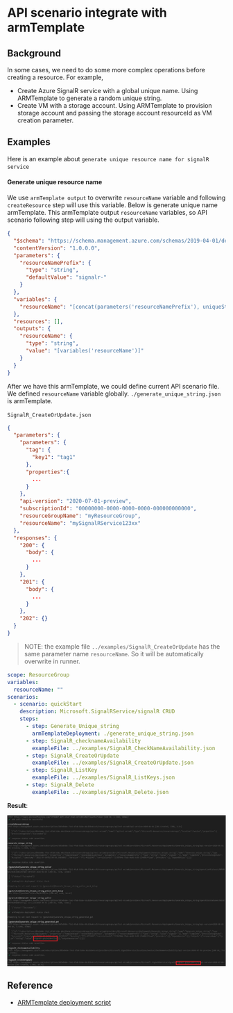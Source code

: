 # API scenario integrate with armTemplate

## Background

In some cases, we need to do some more complex operations before creating a resource. For example,

- Create Azure SignalR service with a global unique name. Using ARMTemplate to generate a random unique string.
- Create VM with a storage account. Using ARMTemplate to provision storage account and passing the storage account resourceId as VM creation parameter.

## Examples

Here is an example about `generate unique resource name for signalR service`

#### Generate unique resource name

We use `armTemplate output` to overwrite `resourceName` variable and following `createResource` step will use this variable. Below is generate unique name armTemplate. This armTemplate output `resourceName` variables, so API scenario following step will using the output variable.

```json
{
  "$schema": "https://schema.management.azure.com/schemas/2019-04-01/deploymentTemplate.json#",
  "contentVersion": "1.0.0.0",
  "parameters": {
    "resourceNamePrefix": {
      "type": "string",
      "defaultValue": "signalr-"
    }
  },
  "variables": {
    "resourceName": "[concat(parameters('resourceNamePrefix'), uniqueString(resourceGroup().id))]"
  },
  "resources": [],
  "outputs": {
    "resourceName": {
      "type": "string",
      "value": "[variables('resourceName')]"
    }
  }
}
```

After we have this armTemplate, we could define current API scenario file. We defined `resourceName` variable globally. `./generate_unique_string.json` is armTemplate.

`SignalR_CreateOrUpdate.json`

```json
{
  "parameters": {
    "parameters": {
      "tag": {
        "key1": "tag1"
      },
      "properties":{
        ...
      }
    },
    "api-version": "2020-07-01-preview",
    "subscriptionId": "00000000-0000-0000-0000-000000000000",
    "resourceGroupName": "myResourceGroup",
    "resourceName": "mySignalRService123xx"
  },
  "responses": {
    "200": {
      "body": {
        ...
      }
    },
    "201": {
      "body": {
        ...
      }
    },
    "202": {}
  }
}
```

> NOTE: the example file `../examples/SignalR_CreateOrUpdate` has the same parameter name `resourceName`. So it will be automatically overwrite in runner.

```yaml
scope: ResourceGroup
variables:
  resourceName: ""
scenarios:
  - scenario: quickStart
    description: Microsoft.SignalRService/signalR CRUD
    steps:
      - step: Generate_Unique_string
        armTemplateDeployment: ./generate_unique_string.json
      - step: SignalR_checknameAvailability
        exampleFile: ../examples/SignalR_CheckNameAvailability.json
      - step: SignalR_CreateOrUpdate
        exampleFile: ../examples/SignalR_CreateOrUpdate.json
      - step: SignalR_ListKey
        exampleFile: ../examples/SignalR_ListKeys.json
      - step: SignalR_Delete
        exampleFile: ../examples/SignalR_Delete.json
```

**Result**:

![](./armTemplate.png)

## Reference

- [ARMTemplate deployment script](https://docs.microsoft.com/en-us/azure/azure-resource-manager/templates/deployment-script-template)
